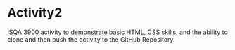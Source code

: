 # Activity2
 
ISQA 3900 activity to demonstrate basic HTML, CSS skills, and the ability to clone and then push the activity to the GitHub Repository.


